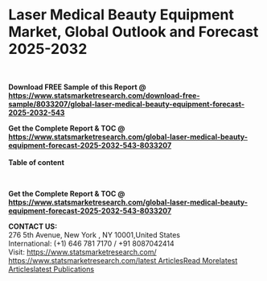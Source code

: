 <h1>Laser Medical Beauty Equipment Market, Global Outlook and Forecast 2025-2032</h1><br/><p><strong>Download FREE Sample of this Report @ <a href="https://www.statsmarketresearch.com/download-free-sample/8033207/global-laser-medical-beauty-equipment-forecast-2025-2032-543">https://www.statsmarketresearch.com/download-free-sample/8033207/global-laser-medical-beauty-equipment-forecast-2025-2032-543</a></strong></p><div><b>Get the Complete Report & TOC @ <a href="https://www.statsmarketresearch.com/global-laser-medical-beauty-equipment-forecast-2025-2032-543-8033207">https://www.statsmarketresearch.com/global-laser-medical-beauty-equipment-forecast-2025-2032-543-8033207</a></b></div><br><b>Table of content</b><p><br><div><b>Get the Complete Report & TOC @ <a href="https://www.statsmarketresearch.com/global-laser-medical-beauty-equipment-forecast-2025-2032-543-8033207">https://www.statsmarketresearch.com/global-laser-medical-beauty-equipment-forecast-2025-2032-543-8033207</a></b></div></p> <b>CONTACT US:</b><br>276 5th Avenue, New York , NY 10001,United States<br>International: (+1) 646 781 7170 / +91 8087042414<br>Visit: <a href="https://www.statsmarketresearch.com/">https://www.statsmarketresearch.com/</a><br><a href="https://gyeongbokgung.com">https://www.statsmarketresearch.com/</a><a href="https://hallyeomaritime.com">latest Articles</a><a href="https://jingwansa.com">Read More</a><a href=https://nguoiviet.jp/">latest Articles</a><a href="https://www.intelmarketresearch.com/">latest Publications</a>